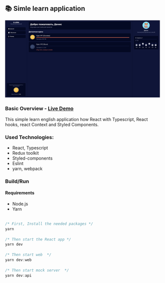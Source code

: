 ## 📚 Simle learn application

<img src="./readme-banner.png">

### Basic Overview - [Live Demo]()

This simple learn english application how React with Typescript, React hooks, react Context and Styled Components.

### Used Technologies:

- React, Typescript
- Redux toolkit
- Styled-components
- Eslint
- yarn, webpack

### Build/Run

#### Requirements

- Node.js
- Yarn

```javascript

/* First, Install the needed packages */
yarn

/* Then start the React app */
yarn dev

/* Then start web  */
yarn dev:web

/* Then start mock server  */
yarn dev:api

```
